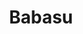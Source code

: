 ---
layout: usepage
title: Babasu
supplement: 
boss: 
bosstitle:
category: bestiary
type: Abscheulichkeit
hp: 55
ac: 16
move:
  - schwebend 30
str: 1
dex: 3
con: 2
int: 5
wis: 4
cha: 6
weak:
  - Heilig
res:
imm:
  - Nicht-magischer Schaden
actions:
  - Spektraler Biss
  - Fluch
---